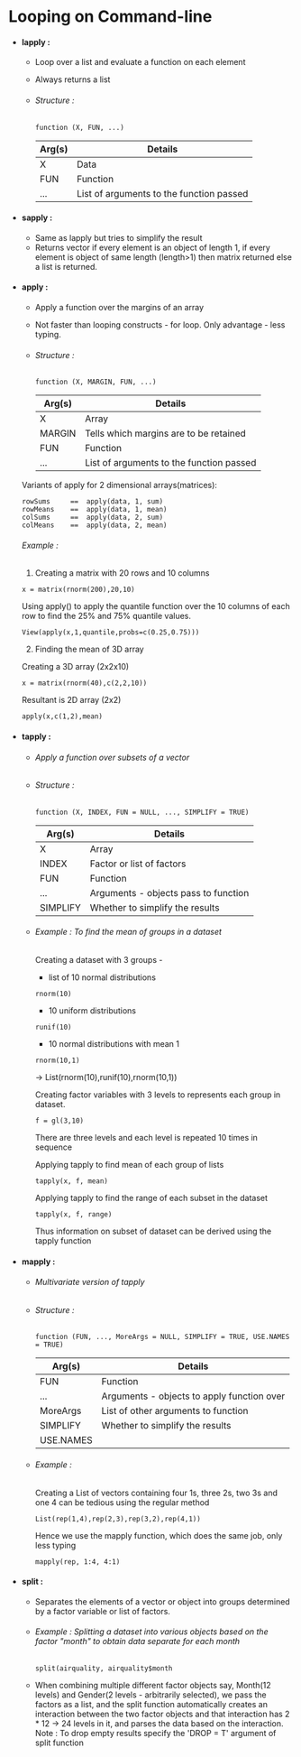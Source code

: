 # Looping on Command-line
* #### lapply : 

    * Loop over a list and evaluate a function on each element
    * Always returns a list
    
    * ###### Structure :     
         ```
         function (X, FUN, ...)  
         ```         
      |Arg(s)|Details|
      |----|---------|
      |X   | Data    |
      |FUN | Function|
      |... | List of arguments to the function passed |

* #### sapply : 

    * Same as lapply but tries to simplify the result 
    * Returns vector if every element is an object of length 1, if every element is object of same length (length>1) then matrix returned else a list is returned.

* #### apply : 

   * Apply a function over the margins of an array 
   * Not faster than looping constructs - for loop. Only advantage - less typing. 
   
   * ###### Structure : 
      ```
      function (X, MARGIN, FUN, ...)  
      ```
      |Arg(s)  |Details                                     |
      |--------|--------------------------------------------|
      |X       | Array                                      |
      |MARGIN  | Tells which margins are to be retained     |
      |FUN     | Function                                   |
      |...     | List of arguments to the function passed   |
   
   Variants of apply for 2 dimensional arrays(matrices):
         
      rowSums     ==  apply(data, 1, sum)
      rowMeans    ==  apply(data, 1, mean)
      colSums     ==  apply(data, 2, sum)
      colMeans    ==  apply(data, 2, mean)
   
   ###### Example :
      
   1. Creating a matrix with 20 rows and 10 columns

   ```
   x = matrix(rnorm(200),20,10)
   ```
   Using apply() to apply the quantile function over the 10 columns of each row to find the 25% and 75% quantile values.

   ```
   View(apply(x,1,quantile,probs=c(0.25,0.75)))
   ```

   2. Finding the mean of 3D array 

   Creating a 3D array (2x2x10)

   ```
   x = matrix(rnorm(40),c(2,2,10))
   ```

   Resultant is 2D array (2x2) 
   ```
   apply(x,c(1,2),mean)
   ```
        
* #### tapply : 

   * ###### Apply a function over subsets of a vector 
   * ###### Structure : 
      ```
      function (X, INDEX, FUN = NULL, ..., SIMPLIFY = TRUE)  
      ```
      |Arg(s)     |Details                                     |
      |-----------|--------------------------------------------|
      |X          | Array                                      |
      |INDEX      | Factor or list of factors                  |
      |FUN        | Function                                   |
      |...        | Arguments - objects pass to function       |
      |SIMPLIFY   | Whether to simplify the results            |
      
   * ###### Example : To find the mean of groups in a dataset
   
      Creating a dataset with 3 groups - 
      * list of 10 normal distributions 
      ```
      rnorm(10)
      ```
      * 10 uniform distributions
      ```
      runif(10)
      ```
      * 10 normal distributions with mean 1
      ```
      rnorm(10,1)
      ```
      -> List(rnorm(10),runif(10),rnorm(10,1))
      
      Creating factor variables with 3 levels to represents each group in dataset.
      ```
      f = gl(3,10)
      ```
      There are three levels and each level is repeated 10 times in sequence
      
      Applying tapply to find mean of each group of lists
      ```
      tapply(x, f, mean)
      ```
      
      Applying tapply to find the range of each subset in the dataset
      ```
      tapply(x, f, range)
      ```
      
      Thus information on subset of dataset can be derived using the tapply function     
      
      
* #### mapply : 

   * ###### Multivariate version of tapply
   * ###### Structure : 
      ```
      function (FUN, ..., MoreArgs = NULL, SIMPLIFY = TRUE, USE.NAMES = TRUE)  
      ```
      |Arg(s)     |Details                                     |
      |-----------|--------------------------------------------|
      |FUN        | Function                                   |
      |...        | Arguments - objects to apply function over |
      |MoreArgs   | List of other arguments to function        |
      |SIMPLIFY   | Whether to simplify the results            |
      |USE.NAMES  |                                            |
      
   * ###### Example : 
   
      Creating a List of vectors containing four 1s, three 2s, two 3s and one 4 can be tedious using the regular method 
      ```
      List(rep(1,4),rep(2,3),rep(3,2),rep(4,1))
      ```
      
      Hence we use the mapply function, which does the same job, only less typing
      ```
      mapply(rep, 1:4, 4:1)
      ```    
    
* #### split : 
   
   * Separates the elements of a vector or object into groups determined by a factor variable or list of factors. 
   * ###### Example : Splitting a dataset into various objects based on the factor "month" to obtain data separate for each month
      ```
      split(airquality, airquality$month
      ```
   * When combining multiple different factor objects say, Month(12 levels) and Gender(2 levels - arbitrarily selected), we pass the factors as a list, and the split function automatically creates an interaction between the two factor objects and that interaction has 2 * 12 -> 24 levels in it, and parses the data based on the interaction. Note : To drop empty results specify the 'DROP = T' argument of split function
    
